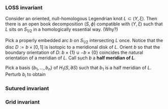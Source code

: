 ### LOSS invariant
Consider an oriented, null-homologous Legendrian knot $L \subset (Y,\xi)$. Then there is an open book decomposition  $(S,\phi)$ compatible with $(Y,\xi)$ such that $L$ sits on $S_{1/2}$ in a homologically essential way. (Why?)

Pick a properly embedded arc $b$ on $S_{1/2}$ intersecting $L$ once. Notice that the disc $D := b \times [0,1]$ is isotopic to a meridional disk of $L$. Orient $b$ so that the boundary orientation of $D$: $b \times \{1\} \cup -b \times \{0\}$ coincides the natural orientation of a meridian of $L$.  Call such $b$ a **half meridian of $L$**.

Pick a basis $\{b_1,...,b_n\}$ of $H_1(S, \partial S)$ such that $b_1$ is a half meridian of $L$. Perturb $b_i$ to obtain 

### Sutured invariant

### Grid invariant

<!--stackedit_data:
eyJoaXN0b3J5IjpbMTk5NjUzMTMzNSwtNDkyNjUxMTkxLDExOT
g4MzcwNTUsMjAyMzQwMDg2OCwtMjEyNTkwODUxMiw3NzI4NTM1
ODQsMTM2ODQwMzQzMiwtMTg4MTgzNzEyOSwxNDM2ODU4NzU0LD
czNjk5Mjg0NF19
-->